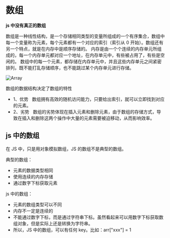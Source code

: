 # 数组

**js 中没有真正的数组**

数组是一种线性结构，是一个存储相同类型的变量所组成的一个有序集合，数组中每一个变量称为元素，每个元素都有一个对应的索引（索引从 0 开始）。数组还有另一个特点，就是在内存中是顺序存储的。 内存是由一个个连续的内存单元所组成的，每一个内存单元都对应一个地址，在内存单元中，有些被占用了，有些是空闲的。 数组中的每一个元素，都存储在内存单元中，并且这些内存单元之间紧密排列，既不能打乱存储顺序，也不能跳过某个内存单元进行存储。

![Array](https://user-gold-cdn.xitu.io/2019/4/19/16a354a9ded26bc3?imageView2/0/w/1280/h/960/format/webp/ignore-error/1)

数组的数据结构决定了数组的特性

- 1、优势   数组拥有高效的随机访问能力，只要给出索引，就可以立即找到对应的元素。
- 2、劣势   数组的劣势体现在插入元素和删除元素，由于数组的存储方式，导致在插入和删除这两个操作中大量的元素需要被迫移动，从而影响效率。

## js 中的数组

在 JS 中，只是用对象模拟数组，JS 的数组不是典型的数组。

典型的数组：

- 元素的数据类型相同
- 使用连续的内存存储
- 通过数字下标获取元素

js 中的数组：

- 元素的数组类型可以不同
- 内存不一定是连续的
- 不能通过数字下标，而是通过字符串下标。虽然看起来可以用数字下标获取数组对象，但是实际上还是转换为字符串。
- 所以，JS 中的数组，可以有任何 key。比如：arr["xxx"] = 1
